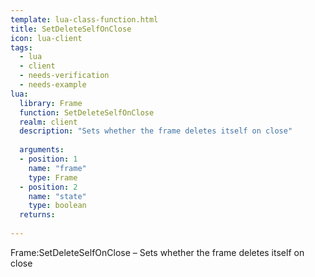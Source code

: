 ```yaml
---
template: lua-class-function.html
title: SetDeleteSelfOnClose
icon: lua-client
tags:
  - lua
  - client
  - needs-verification
  - needs-example
lua:
  library: Frame
  function: SetDeleteSelfOnClose
  realm: client
  description: "Sets whether the frame deletes itself on close"
  
  arguments:
  - position: 1
    name: "frame"
    type: Frame
  - position: 2
    name: "state"
    type: boolean
  returns:
    
---
```


<div class="lua__search__keywords">
Frame:SetDeleteSelfOnClose &#x2013; Sets whether the frame deletes itself on close
</div>
